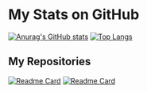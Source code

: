 # My Stats on GitHub
[![Anurag's GitHub stats](https://github-readme-stats.vercel.app/api?username=diegxherrera)](https://github.com/anuraghazra/github-readme-stats)
[![Top Langs](https://github-readme-stats.vercel.app/api/top-langs/?username=diegxherrera)](https://github.com/diegxherrera/ER-Puenteuropa)
</br>
## __My Repositories__
[![Readme Card](https://github-readme-stats.vercel.app/api/pin/?username=diegxherrera&repo=ER-Puenteuropa)](https://github.com/diegxherrera/ER-Puenteuropa)
[![Readme Card](https://github-readme-stats.vercel.app/api/pin/?username=diegxherrera&repo=YourSpace)](https://github.com/diegxherrera/YourSpace)

